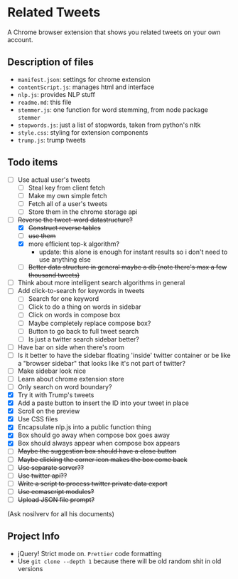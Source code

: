 # Related Tweets

A Chrome browser extension that shows you related tweets on your own account.

## Description of files

- `manifest.json`: settings for chrome extension
- `contentScript.js`: manages html and interface
- `nlp.js`: provides NLP stuff
- `readme.md`: this file
- `stemmer.js`: one function for word stemming, from node package `stemmer`
- `stopwords.js`: just a list of stopwords, taken from python's nltk
- `style.css`: styling for extension components
- `trump.js`: trump tweets

## Todo items

- [ ] Use actual user's tweets
  - [ ] Steal key from client fetch
  - [ ] Make my own simple fetch
  - [ ] Fetch all of a user's tweets
  - [ ] Store them in the chrome storage api
- [ ] ~~Reverse the tweet-word datastructure?~~
  - [x] ~~Construct reverse tables~~
  - [ ] ~~use them~~
  - [x] more efficient top-k algorithm?
    - update: this alone is enough for instant results so i don't need to use anything else
  - [ ] ~~Better data structure in general maybe a db (note there's max a few thousand tweets)~~
- [ ] Think about more intelligent search algorithms in general
- [ ] Add click-to-search for keywords in tweets
  - [ ] Search for one keyword
  - [ ] Click to do a thing on words in sidebar
  - [ ] Click on words in compose box
  - [ ] Maybe completely replace compose box?
  - [ ] Button to go back to full tweet search
  - [ ] Is just a twitter search sidebar better?
- [ ] Have bar on side when there's room
- [ ] Is it better to have the sidebar floating 'inside' twitter container or be like a "browser sidebar" that looks like it's not part of twitter?
- [ ] Make sidebar look nice
- [ ] Learn about chrome extension store
- [ ] Only search on word boundary?
- [x] Try it with Trump's tweets
- [x] Add a paste button to insert the ID into your tweet in place
- [x] Scroll on the preview
- [x] Use CSS files
- [x] Encapsulate nlp.js into a public function thing
- [x] Box should go away when compose box goes away
- [x] Box should always appear when compose box appears
- [ ] ~~Maybe the suggestion box should have a close button~~
- [ ] ~~Maybe clicking the corner icon makes the box come back~~
- [ ] ~~Use separate server??~~
- [ ] ~~Use twitter api??~~
- [ ] ~~Write a script to process twitter private data export~~
- [ ] ~~Use ecmascript modules?~~
- [ ] ~~Upload JSON file prompt?~~

(Ask nosilverv for all his documents)

## Project Info

- jQuery! Strict mode on. `Prettier` code formatting
- Use `git clone --depth 1` because there will be old random shit in old versions

